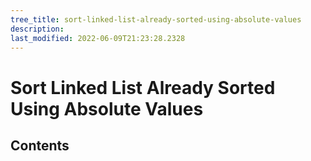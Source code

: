 ```yaml
---
tree_title: sort-linked-list-already-sorted-using-absolute-values
description: 
last_modified: 2022-06-09T21:23:28.2328
---
```


# Sort Linked List Already Sorted Using Absolute Values

## Contents
